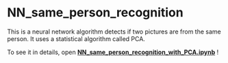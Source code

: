 # NN_same_person_recognition
This is a neural network algorithm detects if two pictures are from the same person. It uses a statistical algorithm called PCA.

To see it in details, open [**NN_same_person_recognition_with_PCA.ipynb**](https://github.com/lucas-albs/NN_same_person_recognition/blob/main/NN_same_person_recognition_with_PCA.ipynb) !
